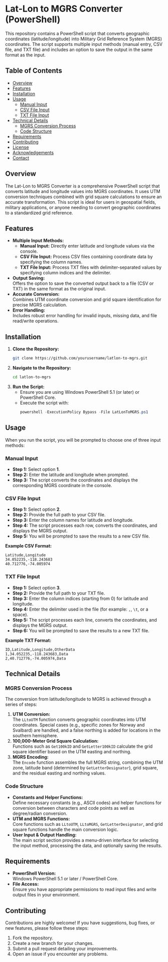 # Lat-Lon to MGRS Converter (PowerShell)

This repository contains a PowerShell script that converts geographic coordinates (latitude/longitude) into Military Grid Reference System (MGRS) coordinates. The script supports multiple input methods (manual entry, CSV file, and TXT file) and includes an option to save the output in the same format as the input.

## Table of Contents
- [Overview](#overview)
- [Features](#features)
- [Installation](#installation)
- [Usage](#usage)
  - [Manual Input](#manual-input)
  - [CSV File Input](#csv-file-input)
  - [TXT File Input](#txt-file-input)
- [Technical Details](#technical-details)
  - [MGRS Conversion Process](#mgrs-conversion-process)
  - [Code Structure](#code-structure)
- [Requirements](#requirements)
- [Contributing](#contributing)
- [License](#license)
- [Acknowledgements](#acknowledgements)
- [Contact](#contact)

## Overview
The Lat-Lon to MGRS Converter is a comprehensive PowerShell script that converts latitude and longitude values into MGRS coordinates. It uses UTM conversion techniques combined with grid square calculations to ensure an accurate transformation. This script is ideal for users in geospatial fields, military applications, or anyone needing to convert geographic coordinates to a standardized grid reference.

## Features
- **Multiple Input Methods:**  
  - **Manual Input:** Directly enter latitude and longitude values via the console.
  - **CSV File Input:** Process CSV files containing coordinate data by specifying the column names.
  - **TXT File Input:** Process TXT files with delimiter-separated values by specifying column indices and the delimiter.
- **Output Saving:**  
  Offers the option to save the converted output back to a file (CSV or TXT) in the same format as the original input.
- **Accurate Conversion:**  
  Combines UTM coordinate conversion and grid square identification for precise MGRS calculation.
- **Error Handling:**  
  Includes robust error handling for invalid inputs, missing data, and file read/write operations.

## Installation
1. **Clone the Repository:**
   ```bash
   git clone https://github.com/yourusername/latlon-to-mgrs.git
   ```
2. **Navigate to the Repository:**
   ```bash
   cd latlon-to-mgrs
   ```
3. **Run the Script:**
   - Ensure you are using Windows PowerShell 5.1 (or later) or PowerShell Core.
   - Execute the script with:
     ```powershell
     powershell -ExecutionPolicy Bypass -File LatLonToMGRS.ps1
     ```

## Usage
When you run the script, you will be prompted to choose one of three input methods:

### Manual Input
- **Step 1:** Select option **1**.
- **Step 2:** Enter the latitude and longitude when prompted.
- **Step 3:** The script converts the coordinates and displays the corresponding MGRS coordinate in the console.

### CSV File Input
- **Step 1:** Select option **2**.
- **Step 2:** Provide the full path to your CSV file.
- **Step 3:** Enter the column names for latitude and longitude.
- **Step 4:** The script processes each row, converts the coordinates, and displays the MGRS output.
- **Step 5:** You will be prompted to save the results to a new CSV file.

**Example CSV Format:**
```csv
Latitude,Longitude
34.052235,-118.243683
40.712776,-74.005974
```

### TXT File Input
- **Step 1:** Select option **3**.
- **Step 2:** Provide the full path to your TXT file.
- **Step 3:** Enter the column indices (starting from 0) for latitude and longitude.
- **Step 4:** Enter the delimiter used in the file (for example: `,`, `\t`, or a space).
- **Step 5:** The script processes each line, converts the coordinates, and displays the MGRS output.
- **Step 6:** You will be prompted to save the results to a new TXT file.

**Example TXT Format:**
```
ID,Latitude,Longitude,OtherData
1,34.052235,-118.243683,Data
2,40.712776,-74.005974,Data
```

## Technical Details

### MGRS Conversion Process
The conversion from latitude/longitude to MGRS is achieved through a series of steps:
1. **UTM Conversion:**  
   The `LLtoUTM` function converts geographic coordinates into UTM coordinates. Special cases (e.g., specific zones for Norway and Svalbard) are handled, and a false northing is added for locations in the southern hemisphere.
2. **100,000-Meter Grid Square Calculation:**  
   Functions such as `Get100kID` and `GetLetter100kID` calculate the grid square identifier based on the UTM easting and northing.
3. **MGRS Encoding:**  
   The `Encode` function assembles the full MGRS string, combining the UTM zone, latitude band (determined by `GetLetterDesignator`), grid square, and the residual easting and northing values.

### Code Structure
- **Constants and Helper Functions:**  
  Define necessary constants (e.g., ASCII codes) and helper functions for conversion between characters and code points as well as degree/radian conversion.
- **UTM and MGRS Functions:**  
  Core functions such as `LLtoUTM`, `LLtoMGRS`, `GetLetterDesignator`, and grid square functions handle the main conversion logic.
- **User Input & Output Handling:**  
  The main script section provides a menu-driven interface for selecting the input method, processing the data, and optionally saving the results.

## Requirements
- **PowerShell Version:**  
  Windows PowerShell 5.1 or later / PowerShell Core.
- **File Access:**  
  Ensure you have appropriate permissions to read input files and write output files in your environment.

## Contributing
Contributions are highly welcome! If you have suggestions, bug fixes, or new features, please follow these steps:
1. Fork the repository.
2. Create a new branch for your changes.
3. Submit a pull request detailing your improvements.
4. Open an issue if you encounter any problems.

